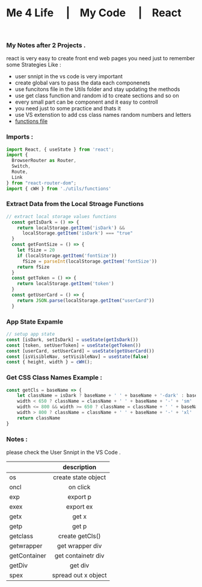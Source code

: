 
# Me 4 Life &nbsp;&nbsp;&nbsp;  |&nbsp;&nbsp;&nbsp; My Code &nbsp;&nbsp;&nbsp;  |&nbsp;&nbsp;&nbsp; React   
<br>


### My Notes after 2 Projects . 
react is very easy to create front end web pages you need just to remember some Strategies Like : 
- user snnipt in the vs code is very important 
- create global vars to pass the data each componenets 
- use funcitons file in the Utils folder and stay updating the methods 
- use get class function and random id to create sections and so on 
- every small part can be component and it easy to controll 
- you need just to some practice and thats it
- use VS extenstion to add css class names random numbers and letters
- [functions file](https://gist.github.com/Mee4Life/886ddc502c81adde0db3f50da6cb2090)


### Imports :
```js
import React, { useState } from 'react';
import {
  BrowserRouter as Router,
  Switch,
  Route,
  Link
} from "react-router-dom";
import { cWH } from './utils/functions'
```


### Extract Data from the Local Stroage Functions
```javascript
// extract local storage values functions
  const getIsDark = () => {
    return localStorage.getItem('isDark') &&
      localStorage.getItem('isDark') === "true"
  }
  const getFontSize = () => {
    let fSize = 20
    if (localStorage.getItem('fontSize'))
      fSize = parseInt(localStorage.getItem('fontSize'))
    return fSize
  }
  const getToken = () => {
    return localStorage.getItem('token')
  }
  const getUserCard = () => {
    return JSON.parse(localStorage.getItem("userCard"))
  }
```

### App State Expamle 
```javascript 
// setup app state
const [isDark, setIsDark] = useState(getIsDark())
const [token, setUserToken] = useState(getToken())
const [userCard, setUserCard] = useState(getUserCard())
const [isVisibleNav, setVisibleNav] = useState(false)
const { height, width } = cWH();
```

### Get CSS Class Names Example : 
```javascript
const getCls = baseName => {
    let className = isDark ? baseName + ' ' + baseName + '-dark' : baseName + ' ' + baseName + '-light'
    width < 650 ? className = className + ' ' + baseName + '-' + 'sm' : className = className
    width <= 800 && width >= 650 ? className = className + ' ' + baseName + '-' + 'md' : className = className
    width > 800 ? className = className + ' ' + baseName + '-' + 'xl' : className = className
    return className
}
```

### Notes : 
please check the User Snnipt in the VS Code .


|        | description        |
| ------------- |:-------------:|
| os      | create state object  |
| oncl     | on click       |  
| exp     | export p       |  
| exex     | export ex       |  
|  getx    |   get x       |  
|  getp    |   get p      |  
|   getclass   |    create getCls()     |  
|   getwrapper   |  get wrapper div       |  
|   getContainer    | get containetr div         |  
|    getDiv |    get div    |    
|    spex |    spread out x object    |  








